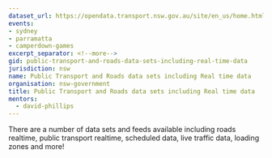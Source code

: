 ```yaml
---
dataset_url: https://opendata.transport.nsw.gov.au/site/en_us/home.html
events:
- sydney
- parramatta
- camperdown-games
excerpt_separator: <!--more-->
gid: public-transport-and-roads-data-sets-including-real-time-data
jurisdiction: nsw
name: Public Transport and Roads data sets including Real time data
organisation: nsw-government
title: Public Transport and Roads data sets including Real time data
mentors:
  - david-phillips
---
```


There are a number of data sets and feeds available including roads realtime, public transport realtime, scheduled data, live traffic data, loading zones and more!